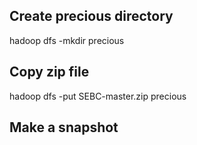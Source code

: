 ## Create precious directory
 hadoop dfs -mkdir precious

## Copy zip file
 hadoop dfs -put SEBC-master.zip precious
 
## Make a snapshot
